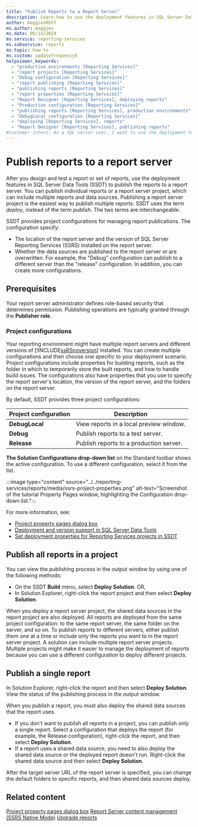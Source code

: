 ```yaml
---
title: "Publish Reports to a Report Server"
description: Learn how to use the deployment features in SQL Server Data Tools (SSDT) to publish multiple reports or a report server project to a report server.
author: maggiesMSFT
ms.author: maggies
ms.date: 06/14/2024
ms.service: reporting-services
ms.subservice: reports
ms.topic: how-to
ms.custom: updatefrequency5
helpviewer_keywords:
  - "production environments [Reporting Services]"
  - "report projects [Reporting Services]"
  - "Debug configuration [Reporting Services]"
  - "report publishing [Reporting Services]"
  - "publishing reports [Reporting Services]"
  - "report properties [Reporting Services]"
  - "Report Designer [Reporting Services], deploying reports"
  - "Production configuration [Reporting Services]"
  - "publishing reports [Reporting Services], production environments"
  - "DebugLocal configuration [Reporting Services]"
  - "deploying [Reporting Services], reports"
  - "Report Designer [Reporting Services], publishing reports"
#customer intent: As a SQL server user, I want to use the deployment features in SQL Server Data Tools (SSDT) so that I can publish reports to a report server.
---
```

# Publish reports to a report server

After you design and test a report or set of reports, use the deployment features in SQL Server Data Tools (SSDT) to publish the reports to a report server. You can publish individual reports or a report server project, which can include multiple reports and data sources. Publishing a report server project is the easiest way to publish multiple reports. SSDT uses the term *deploy*, instead of the term *publish*. The two terms are interchangeable.

SSDT provides project configurations for managing report publications. The configuration specify:

- The location of the report server and the version of SQL Server Reporting Services (SSRS) installed on the report server.
- Whether the data sources are published to the report server or are overwritten. For example, the "Debug" configuration can publish to a different server than the "release" configuration. In addition, you can create more configurations.

## Prerequisites

Your report server administrator defines role-based security that determines permission. Publishing operations are typically granted through the **Publisher role**.

### Project configurations

Your reporting environment might have multiple report servers and different versions of [!INCLUDE[ssRSnoversion](../../includes/ssrsnoversion-md.md)] installed. You can create multiple configurations and then choose one specific to your deployment scenario. Project configurations include properties for building reports, such as the folder in which to temporarily store the built reports, and how to handle build issues. The configurations also have properties that you use to specify the report server's location, the version of the report server, and the folders on the report server.

By default, SSDT provides three project configurations:

|Project configuration|Description|
|---|---|
| **DebugLocal**| View reports in a local preview window.|
| **Debug**| Publish reports to a test server.|
|**Release**| Publish reports to a production server.|

**The Solution Configurations drop-down list** on the Standard toolbar shows the active configuration. To use a different configuration, select it from the list.

:::image type="content" source="../../reporting-services/reports/media/ssrs-project-properties.png" alt-text="Screenshot of the tutorial Property Pages window, highlighting the Configuration drop-down list.":::

For more information, see:

- [Project property pages dialog box](../../reporting-services/tools/project-property-pages-dialog-box.md)
- [Deployment and version support in SQL Server Data Tools](../../reporting-services/tools/deployment-and-version-support-in-sql-server-data-tools-ssrs.md)
- [Set deployment properties for Reporting Services projects in SSDT](../../reporting-services/tools/set-deployment-properties-reporting-services.md)

## Publish all reports in a project

You can view the publishing process in the output window by using one of the following methods:

- On the SSDT **Build** menu, select **Deploy Solution**. OR,
- In Solution Explorer, right-click the report project and then select **Deploy Solution**.

When you deploy a report server project, the shared data sources in the report project are also deployed. All reports are deployed from the same project configuration: to the same report server, the same folder on the server, and so on. To publish reports to different servers, either publish them one at a time or include only the reports you want to in the report server project. A solution can include multiple report server projects. Multiple projects might make it easier to manage the deployment of reports because you can use a different configuration to deploy different projects.

## Publish a single report

In Solution Explorer, right-click the report and then select **Deploy Solution**. View the status of the publishing process in the output window.

When you publish a report, you must also deploy the shared data sources that the report uses.

- If you don't want to publish all reports in a project, you can publish only a single report. Select a configuration that deploys the report (for example, the Release configuration), right-click the report, and then select **Deploy Solution**.
- If a report uses a shared data source, you need to also deploy the shared data source or the deployed report doesn't run. Right-click the shared data source and then select **Deploy Solution**.

After the target server URL of the report server is specified, you can change the default folders to specific reports, and then shared data sources deploy.

## Related content

 [Project property pages dialog box](../../reporting-services/tools/project-property-pages-dialog-box.md)
 [Report Server content management &#40;SSRS Native Mode&#41;](../../reporting-services/report-server/report-server-content-management-ssrs-native-mode.md)
 [Upgrade reports](../../reporting-services/install-windows/upgrade-reports.md)

